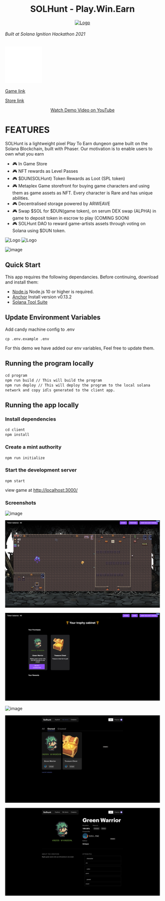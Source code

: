 <h1 align="center">SOLHunt - Play.Win.Earn</h1>

<p align="center">
  <a href="https://github.com/niftysubs/niftysubs">
    <img src="https://github.com/SOLBROS/SolHunt-GamePlay/blob/master/src/assets/SOLHunt.png" alt="Logo" width="480" height="240">
  </a>
  <h6>Built at Solana Ignition Hackathon 2021</h6>
  <img src="https://github.com/Sagar133/RPG-Solidity-Game/blob/master/src/assets/logotype-solana-ignition-2.svg" alt="Logo" width="120" height="120">
  </p>

  <p><a href="https://solhunt.surge.sh">Game link</a></p>
  <p><a href="https://solbros.github.io/solhunt-store">Store link</a></p>
  
  <p align="center"><a href="#">Watch Demo Video on YouTube</a></p>

# FEATURES

SOLHunt is a lightweight pixel Play To Earn dungeon game built on the Solana Blockchain, built with Phaser. Our motivation is to enable users to own what you earn

- 🎮 In Game Store
- 🎮 NFT rewards as Level Passes
- 🎮 $DUN(SOLHunt) Token Rewards as Loot (SPL token)
- 🎮 Metaplex Game storefront for buying game characters and using them as game assets as NFT. Every character is Rare and has unique abilities.
- 🎮 Decentralised storage powered by ARWEAVE
- 🎮 Swap $SOL for $DUN(game token), on serum DEX swap (ALPHA) in game to deposit token in escrow to play (COMING SOON)
- 🎮 SOLHunt DAO to reward game-artists assets through voting on Solana using $DUN token.

<p>
 <img src="https://github.com/SOLBROS/SolHunt-GamePlay/blob/master/src/assets/game%20github.png" alt="Logo" width="480" height="240">
 <img src="https://github.com/SOLBROS/SolHunt-GamePlay/blob/master/src/assets/dao.png" alt="Logo" width="480" height="240">
</p>

![image](https://user-images.githubusercontent.com/43913734/137470795-cfd95f0c-2649-448f-a7ce-18c8249a79fd.png)

## Quick Start

This app requires the following dependancies. Before continuing, download and install them:

- [Node.js](https://nodejs.org/en/download/) Node.js 10 or higher is required.
- [Anchor](https://project-serum.github.io/anchor/getting-started/installation.html#install-solana) Install version v0.13.2
- [Solana Tool Suite](https://docs.solana.com/cli/install-solana-cli-tools)

## Update Environment Variables

Add candy machine config to .env

```
cp .env.example .env
```

For this demo we have added our env variables, Feel free to update them.

## Running the program locally

```
cd program
npm run build // This will build the program
npm run deploy // This will deploy the program to the local solana network and copy idls generated to the client app.
```

## Running the app locally

### Install dependencies

```
cd client
npm install
```

### Create a mint authority

```
npm run initialize
```

### Start the development server

```
npm start
```

view game at [http://localhost:3000/](http://localhost:3000/)

### Screenshots

![image](./screenshots/1.png)

![image](./screenshots/2.png)

![image](./screenshots/3.png)

![image](./screenshots/4.png)

![image](./screenshots/5.png)

![image](./screenshots/6.png)
